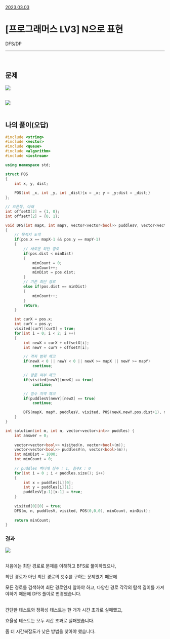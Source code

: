 [2023.03.03](#나의-풀이참고)


# __[프로그래머스 LV3] N으로 표현__

DFS/DP

---- 

<BR>

## __문제__

<img src = "https://user-images.githubusercontent.com/80774412/226182538-88fb4167-ddf5-40f0-8b38-e0318a261c80.PNG"></img>
<BR><BR>

<img src = "https://user-images.githubusercontent.com/80774412/226182540-6aaaec33-a856-493d-a2ab-4484edb181ff.PNG"></img>
<BR><BR>



## __나의 풀이__(오답)
```c++
#include <string>
#include <vector>
#include <queue>
#include <algorithm>
#include <iostream>

using namespace std;

struct POS
{
    int x, y, dist;
    
    POS(int _x, int _y, int _dist){x = _x; y = _y;dist = _dist;}
};

// 오른쪽, 아래
int offsetX[2] = {1, 0};
int offsetY[2] = {0, 1};

void DFS(int mapX, int mapY, vector<vector<bool>> puddlesV, vector<vector<bool>> visited, POS pos, int& minCount, int& minDist)
{
    // 목적지 도착
    if(pos.x == mapX-1 && pos.y == mapY-1)
    {
        // 새로운 최단 경로
        if(pos.dist < minDist)
        {
            minCount = 0;
            minCount++;
            minDist = pos.dist;
        }
        // 기존 최단 경로
        else if(pos.dist == minDist)
        {
            minCount++;
        }
        return;
    }

    int curX = pos.x;
    int curY = pos.y;
    visited[curY][curX] = true;
    for(int i = 0; i < 2; i ++)
    {
        int newX = curX + offsetX[i];
        int newY = curY + offsetY[i];

        // 격자 범위 체크
        if(newX < 0 || newY < 0 || newX >= mapX || newY >= mapY)
            continue;

        // 방문 여부 체크
        if(visited[newY][newX] == true)
            continue;

        // 침수 지역 체크
        if(puddlesV[newY][newX] == true)
            continue;

        DFS(mapX, mapY, puddlesV, visited, POS(newX,newY,pos.dist+1), minCount, minDist);
    }
}

int solution(int m, int n, vector<vector<int>> puddles) {
    int answer = 0;
    
    vector<vector<bool>> visited(n, vector<bool>(m));
    vector<vector<bool>> puddlesV(n, vector<bool>(m));
    int minDist = 1000;
    int minCount = 0;
    
    // puddles 벡터에 침수 : 1, 침수X : 0
    for(int i = 0 ; i < puddles.size(); i++)
    {
        int x = puddles[i][0];
        int y = puddles[i][1];
        puddlesV[y-1][x-1] = true;
    }
    
    visited[0][0] = true;
    DFS(m, n, puddlesV, visited, POS(0,0,0), minCount, minDist);
    
    return minCount;
}
```

### __결과__

<img src = "https://user-images.githubusercontent.com/80774412/226182542-78315bb3-eedd-4f7a-a0f2-0bfabae3606e.PNG"></img>
<BR><BR>

처음에는 최단 경로로 문제를 이해하고 BFS로 풀이하였으나,

최단 경로가 아닌 최단 경로의 갯수를 구하는 문제였기 때문에 

모든 경로를 검색하여 최단 경로인지 알아야 하고, 다양한 경로 각각의 탐색 길이를 가져야하기 때문에 DFS 풀이로 변경했습니다.<BR><bR>

간단한 테스트와 정확성 테스트는 한 개가 시간 초과로 실패했고, 

효율성 테스트는 모두 시간 초과로 실패했습니다.

좀 더 시간복잡도가 낮은 방법을 찾아야 했습니다.
